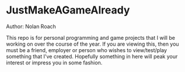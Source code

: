 # JustMakeAGameAlready
Author: Nolan Roach

This repo is for personal programming and game projects that I will be working on over the course of the year.
If you are viewing this, then you must be a friend, employer or person who wishes to view/test/play something
that I've created. Hopefully something in here will peak your interest or impress you in some fashion.

